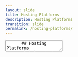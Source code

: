 ```yaml
---
layout: slide
title: Hosting Platforms
description: Hosting Platforms
transition: slide
permalink: /hosting-platforms/
---
```

<section data-markdown>
    <textarea data-template>
      ## Hosting Platforms
##### Global Code | 2024
![Hosting Platforms](../assets/img/heroku-733x258.png)

Note:
This is a great course for teaching in the platonic method - 
each stage results in a series of questions which are answered
in the next stage. Feel free to dip in & out of the slides, or
not use them at all. The ultimate answer, of course, is heroku ;)

The lab for this section is to get the students webapp running on
Heroku - so you could even do that *first* to introduce the motivation.

---
## Where does our code run?
```python mything.py```

locally?

---
## My machine
* Where everything starts!
* Who can access that?
* What happens if hardware breaks?

Note:
The points to introduce here are that
* local dev is fine
* probably good for dev and not hosting
* our local machine probably has a bunch of cruft on it
* We're responsible for fixing hardware etc.

---
## My machine
* How can people use the stuff I build?
* What if I write something for a client?
  * Where should I *put it*?

---
## Web Hosting
```http://www.foobar.com/mything```
* some web hosting provider?
* My stuff is on the *internet*
  * ...has a public IP address
  * DNS maps to a *name*

---
## Web Hosting
What happens if
* a disk fails?
* it works on my machine...

---
## Web Hosting
Who's responsible for
* Upgrading python?
* Applying server patches?

---
## Web Hosting
Library version upgrades?
* `sudo pip install foo`
* Who has the admin password?

---
## Web Hosting
* Who owns the machine?
  * Mine: $$$
  * Shared: $
* I'm probably not maximising resource use

---
## Virtual servers
Shared machine
* It *looks* like mine
* Saves some $$$
* Can grow/shrink GHz,RAM,HDD with use

---
## Virtual servers
I can install what I want
* Same problems!

---
## Virtual servers
Wouldn't it be cool if I could just *say* what I wanted?
* "64-bit RHEL with 72GB Ram, 2TB HDD please"
```34.123.72.159```

---
## Containers
"I need python running on linux, with flask, requests and SQLAlchemy installed,
plus a postgreSQL database."

    </textarea>
 </section>

